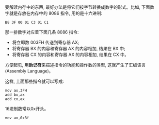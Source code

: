要解读内存中的东西, 最好办法是将它们按字节转换成数字的形式。比如, 下面数字就是存放在内存中的 8086 指令, 用的是十六进制: 

```
B8 3F 00 01 C3 01 C1
```

那一排数字对应着下面几条 8086 指令: 

- 将立即数 003FH 传送到寄存器 AX; 
- 将寄存器 BX 的内容和寄存器 AX 的内容相加, 结果在 BX 中; 
- 将寄存器 CX 的内容和寄存器 AX 的内容相加, 结果在 CX 中。

方便起见, 用**助记符**来描述指令的功能和操作数的类型, 这就产生了汇编语言(Assembly Language)。

这样, 上面那些指令就可以写成: 

```
mov ax,3FH
add bx,ax
add cx,ax
```

16进制数常以0x开头。

```
mov ax,0x3f
```
